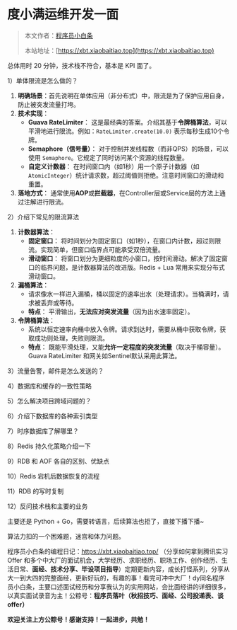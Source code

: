 # 度小满运维开发一面

> 本文作者：[程序员小白条](https://github.com/luoye6)
>
> 本站地址：[https://xbt.xiaobaitiao.top](https://xbt.xiaobaitiao.top)

总体用时 20 分钟，技术栈不符合，基本是 KPI 面了。

1）单体限流是怎么做的？

1. **明确场景**：首先说明在单体应用（非分布式）中，限流是为了保护应用自身，防止被突发流量打垮。
2. **技术实现**：
   - **Guava RateLimiter**： 这是最经典的答案。介绍其基于**令牌桶算法**，可以平滑地进行限流。例如：`RateLimiter.create(10.0)` 表示每秒生成10个令牌。
   - **Semaphore（信号量）**： 对于控制并发线程数（而非QPS）的场景，可以使用 `Semaphore`。它规定了同时访问某个资源的线程数量。
   - **自定义计数器**： 在时间窗口内（如1秒）用一个原子计数器（如 `AtomicInteger`）统计请求数，超过阈值则拒绝。注意时间窗口的滑动和重置。
3. **落地方式**： 通常使用**AOP**或**拦截器**，在Controller层或Service层的方法上通过注解进行限流。

2）介绍下常见的限流算法

1. **计数器算法**：
   - **固定窗口**： 将时间划分为固定窗口（如1秒），在窗口内计数，超过则限流。实现简单，但窗口临界点可能承受双倍流量。
   - **滑动窗口**： 将窗口划分为更细粒度的小窗口，按时间滑动。解决了固定窗口的临界问题，是计数器算法的改进版。Redis + Lua 常用来实现分布式滑动窗口。
2. **漏桶算法**：
   - 请求像水一样进入漏桶，桶以固定的速率出水（处理请求）。当桶满时，请求被丢弃或等待。
   - **特点**： 平滑输出，**无法应对突发流量**（因为出水速率固定）。
3. **令牌桶算法**：
   - 系统以恒定速率向桶中放入令牌。请求到达时，需要从桶中获取令牌，获取成功则处理，失败则限流。
   - **特点**： 既能平滑处理，又能**允许一定程度的突发流量**（取决于桶容量）。Guava RateLimiter 和网关如Sentinel默认采用此算法。

3）流量告警，邮件是怎么发送的？

4）数据库和缓存的一致性策略

5）怎么解决项目跨域问题的？

6）介绍下数据库的各种索引类型

7）时序数据库了解哪里？

8）Redis 持久化策略介绍一下

9）RDB 和 AOF 各自的区别、优缺点

10）Redis 宕机后数据恢复的流程

11）RDB 的写时复制

12）反问技术栈和主要的业务

主要还是 Python + Go，需要转语言，后续算法也拒了，直接下播下播~

算法力扣的一个困难题，迷宫和体力问题。



程序员小白条的编程日记：https://xbt.xiaobaitiao.top/ （分享如何拿到腾讯实习 Offer 和多个中大厂的面试机会，大学经历、求职经历、职场工作、创作经历、生活日常、**面经、技术分享、毕设项目指导**）定期更新内容，成长打怪系列，分享从大一到大四的完整面经，更新好玩的，有趣的事！看完可冲中大厂！dy同名程序员小白条，主要口述面试经历和分享我认为的实用网站，会比面经讲的详细很多，以真实面试录音为主！公粽号：**程序员落叶（秋招技巧、面经、公司投递表、谈offer）**

**欢迎关注上方公粽号！感谢支持！一起进步，共勉！**